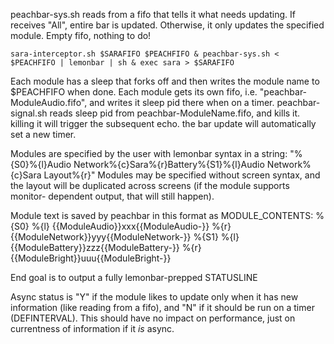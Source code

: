 peachbar-sys.sh reads from a fifo that tells it what needs updating. If receives "All", entire bar is updated. Otherwise, it only updates the specified module. Empty fifo, nothing to do!

`sara-interceptor.sh $SARAFIFO $PEACHFIFO &
peachbar-sys.sh < $PEACHFIFO | lemonbar | sh &
exec sara > $SARAFIFO`

Each module has a sleep that forks off and then writes the module name to $PEACHFIFO when done.
Each module gets its own fifo, i.e. "peachbar-ModuleAudio.fifo", and writes it sleep pid there when on a timer.
peachbar-signal.sh reads sleep pid from peachbar-ModuleName.fifo, and kills it. killing it will trigger the subsequent echo. the bar update will automatically set a new timer.

Modules are specified by the user with lemonbar syntax in a string:
      "%{S0}%{l}Audio Network%{c}Sara%{r}Battery%{S1}%{l}Audio Network%{c}Sara Layout%{r}"
Modules may be specified without screen syntax, and the layout will be duplicated across screens (if the module supports monitor- dependent output, that will still happen).

Module text is saved by peachbar in this format as MODULE_CONTENTS:
      %{S0}
      %{l}
      {{ModuleAudio}}xxx{{ModuleAudio-}}
      %{r}
      {{ModuleNetwork}}yyy{{ModuleNetwork-}}
      %{S1}
      %{l}
      {{ModuleBattery}}zzz{{ModuleBattery-}}
      %{r}
      {{ModuleBright}}uuu{{ModuleBright-}}

End goal is to output a fully lemonbar-prepped STATUSLINE

Async status is "Y" if the module likes to update only when it has new information (like reading from a fifo), and "N" if it should be run on a timer (DEFINTERVAL). This should have no impact on performance, just on currentness of information if it *is* async.

